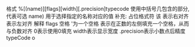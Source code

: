 格式
%[(name)][flags][width][.precision]typecode
使用中括号几包含的部分,代表可选
name)
用于选择指定的名称对应的值
补充: 占位格式符
该
表示右对齐
表示左对齐
解释
flags
空格
'为一个空格
表示在正数的左侧填充一个空格，从而与负数对齐
0表示使用0填充
width表示显示宽度
.precision表示小数点后精度
typeCode o
